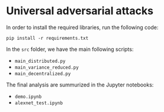 # Universal adversarial attacks

In order to install the required libraries, run the following code:

`pip install -r requirements.txt`

In the `src` folder, we have the main following scripts:
- `main_distributed.py`
- `main_variance_reduced.py`
- `main_decentralized.py`

The final analysis are summurized in the Jupyter notebooks:
- `demo.ipynb`
- `alexnet_test.ipynb`

